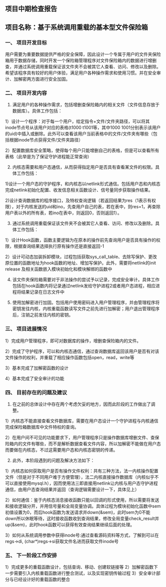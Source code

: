 ## 项目中期检查报告

## 项目名称：基于系统调用重载的基本型文件保险箱
 
### 一、	项目开发目标
用户需要为重要数据提供严格的安全保障，因此设计一个专属于用户的文件夹保险箱用于数据存储，同时开发一个保险箱管理程序对文件保险箱内的数据进行增删查，并通过系统调用重载保证该文件夹不会被其它人查看、访问、修改以及删除。希望该程序具有较好的用户体验，满足用户各种操作需求和使用习惯。并在安全审计、加解密两方面进行安全加固。

### 二、	项目开发内容
1. 满足用户的各种操作需求，包括增删查保险箱内的相关文件（文件信息存放于数据库）。具体工作包括：

1）设计一个程序：对于每一个用户，给定指令+文件/文件夹路径，可以将其inode节点号从该用户对应的表格(t1000 t1001等，其中1000 1001分别表示该用户的uid)中插入或删除。此外可以查看该用户当前表格中的文件/文件夹有哪些（包括根据inode节点获得文件/文件夹路径）

2）配置数据库安全策略，使得每个用户只能增删自己的表格，但是可以查看所有表格（此举是为了保证守护进程能正常查询）

2. 内核态需要和用户态通信，从而获得指定用户是否具有查看某文件的权限。具体工作包括：

1)设计一个用户态的守护程序，和内核态以netlink形式通信。包括用户态和内核态完成netlink初始化配置、收发信息相关函数设计、信号量同步获取操作结果。

2)设计查询数据库的程序接口，及特权查询逻辑（若返回结果为res（1表示有权限），对于内核发送的uid和ino，先查用户自己的表，若在表中，则res=1，再查除用户表以外的所有表，若ino在表中，则返回0，否则返回1）。

3. 通过系统调用重载保证该文件夹不会被其它人查看、访问、修改以及删除。具体工作包括：

1）设计Hook函数，函数主要逻辑为在原本的操作前先查询用户是否具有操作的权限，根据查询结果选择执行原有操作还是直接返回-1

2）设计可动态加装拆卸模块，过程包括获取sys_call_table、去除写保护、更改原位置的函数地址为hook函数的地址、增加写保护。此外，需要将netlink的init release 及相关函数嵌入模块初始化和模块解绑的函数中

4. 该文件夹保险箱需要对于非法操作的尝试予以记录，完成安全审计。具体工作包括在hook函数内将记录通过netlink发给守护进程2或者用户态进程，相应进程将结果记录在日志文件中

5. 使用加解密进行加固。包括用户使用密码进入用户管理程序，并由管理程序将密钥发往内核，内核重载函数读写文件之前先进行加解密；用户退出管理程序后，注销之前发往内核的密钥。

### 三、	项目进展情况
1）完成用户管理程序，即可对数据库的操作，增删查保险箱内的文件。

2）完成了守护程序，可以和内核态通信，通过查询数据库返回该用户是否有对该文件操作的权利，并重载了相应操作函数包括open，read，write等

3）基本完成了加解密函数的设计

4）基本完成了安全审计的功能

### 四、	目前存在的问题及建议
1. 在之前的总体设计中存在两个考虑欠妥的地方，因而此阶段的工作做出了调整。

1）内核态不能直接查看文件数据库，需要在用户态设计一个守护进程与内核通信完成保险箱数据库中文件特权的查询。

2）在用户间不可见的功能要求下，用户管理程序只是操作数据库增删文件、查保险箱内的文件有哪些，而不是解析数据查看文件内容，所以加解密不能做在用户态而要做在内核态，不过这需要用户态和内核态密钥的传递。

2. 此外，本阶段遇到的问题及解决方法如下：

1）内核态如何获取用户是否有操作文件权利：共有三种方法，法一内核操作配置文件（但是对于不同用户难于方便管理），法二内核直接操作数据库（内核似乎不可以直接使用mysql.h），因而使用法三即直接用netlink让内核与用户态守护进程通信，由用户态查询结果并返回（查询逻辑需要设计一下，具体见上）

2）如何通信：鉴于内核态消息接收函数只能以回调的形式使用，所以需要将发送和接收逻辑分开，并用信号量和全局变量协调。具体过程为模块初始化函数中sem初值设置为0，而后hook函数为发送请求并down(&sem)，此时sem为0不能down所以休眠等待，这时接收函数收到查询结果，修改全局变量check_result并up(&sem)，此时hook函数可以获得有效查询结果继续后面的处理。

3）如何从系统调用参数中获得inode号:通过查看源码资料等方式，了解到可以在regs->di, (char*)regs->si获取文件名进而获取文件inode号

### 五、	下一阶段工作安排
1）完成更多的重载函数设计，包括查询、移动、创建软链接等
2）加解密函数下一步需要引入内核重载函数进行整合测试，以及实现密钥传输过程
3）安全审计部分与已经设计好的重载函数的整合














